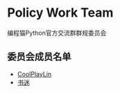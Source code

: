 # Policy Work Team
编程猫Python官方交流群群规委员会

## 委员会成员名单
- [CoolPlayLin](https://github.com/CoolPlayLin)
- [书迷](https://github.com/jsrcode)
